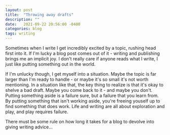 ```yaml
---
layout: post
title:  "Throwing away drafts"
description: ""
date:   2021-09-22 20:56:00 -0400
categories: blog
tags: writing
---
```


Sometimes when I write I get incredibly excited by a topic, rushing head first into it.  If I'm lucky a blog post comes out of it - writing and publishing brings me an implicit joy.  I don't really care if anyone reads what I write, I just like putting something out in the world.

If I'm unlucky though, I get myself into a situation.  Maybe the topic is far larger than I'm ready to handle - or maybe it's so small it's not worth mentioning.  In a situation like that, the key thing to realize is that it's okay to shelve a bad draft.  Maybe you come back to it - and maybe you don't.  Putting something aside is a failure sure, but a failure that you learn from.  By putting something that isn't working aside, you're freeing youself up to find something that does work.  Life and writing are all about exploration and play, and play requires failure.

There must be some rule on how long it takes for a blog to devolve into giving writing advice...